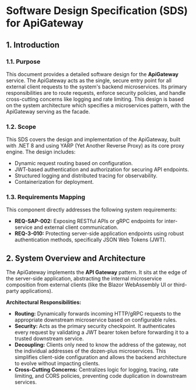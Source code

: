 # Software Design Specification (SDS) for ApiGateway

## 1. Introduction

### 1.1. Purpose
This document provides a detailed software design for the **ApiGateway** service. The ApiGateway acts as the single, secure entry point for all external client requests to the system's backend microservices. Its primary responsibilities are to route requests, enforce security policies, and handle cross-cutting concerns like logging and rate limiting. This design is based on the system architecture which specifies a microservices pattern, with the ApiGateway serving as the facade.

### 1.2. Scope
This SDS covers the design and implementation of the ApiGateway, built with .NET 8 and using YARP (Yet Another Reverse Proxy) as its core proxy engine. The design includes:
- Dynamic request routing based on configuration.
- JWT-based authentication and authorization for securing API endpoints.
- Structured logging and distributed tracing for observability.
- Containerization for deployment.

### 1.3. Requirements Mapping
This component directly addresses the following system requirements:
- **REQ-SAP-002:** Exposing RESTful APIs or gRPC endpoints for inter-service and external client communication.
- **REQ-3-010:** Protecting server-side application endpoints using robust authentication methods, specifically JSON Web Tokens (JWT).

## 2. System Overview and Architecture

The ApiGateway implements the **API Gateway** pattern. It sits at the edge of the server-side application, abstracting the internal microservice composition from external clients (like the Blazor WebAssembly UI or third-party applications).

**Architectural Responsibilities:**
- **Routing:** Dynamically forwards incoming HTTP/gRPC requests to the appropriate downstream microservice based on configurable rules.
- **Security:** Acts as the primary security checkpoint. It authenticates every request by validating a JWT bearer token before forwarding it to a trusted downstream service.
- **Decoupling:** Clients only need to know the address of the gateway, not the individual addresses of the dozen-plus microservices. This simplifies client-side configuration and allows the backend architecture to evolve without impacting clients.
- **Cross-Cutting Concerns:** Centralizes logic for logging, tracing, rate limiting, and CORS policies, preventing code duplication in downstream services.


